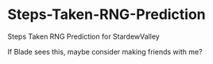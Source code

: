 # Steps-Taken-RNG-Prediction
Steps Taken RNG Prediction for StardewValley

If Blade sees this, maybe consider making friends with me?
